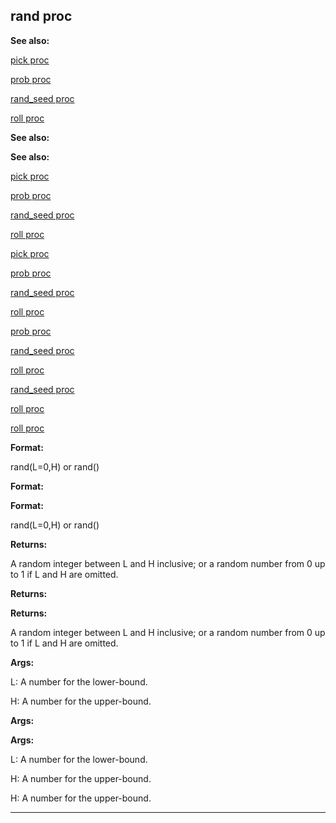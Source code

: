 

 rand proc
-----------




**See also:** 


[pick proc](#/proc/pick) 

[prob proc](#/proc/prob) 

[rand\_seed proc](#/proc/rand_seed) 

[roll proc](#/proc/roll) 






**See also:** 

**See also:**

[pick proc](#/proc/pick) 

[prob proc](#/proc/prob) 

[rand\_seed proc](#/proc/rand_seed) 

[roll proc](#/proc/roll) 




[pick proc](#/proc/pick)

[prob proc](#/proc/prob) 

[rand\_seed proc](#/proc/rand_seed) 

[roll proc](#/proc/roll) 



[prob proc](#/proc/prob)

[rand\_seed proc](#/proc/rand_seed) 

[roll proc](#/proc/roll) 


[rand\_seed proc](#/proc/rand_seed)

[roll proc](#/proc/roll) 

[roll proc](#/proc/roll)


**Format:** 


 rand(L=0,H) or rand()
 


**Format:** 

**Format:**

 rand(L=0,H) or rand()



**Returns:** 


 A random integer between L and H inclusive; or a random number from 0 up
to 1 if L and H are omitted.
 


**Returns:** 

**Returns:**

 A random integer between L and H inclusive; or a random number from 0 up
to 1 if L and H are omitted.



**Args:** 


 L: A number for the lower-bound.
 
 H: A number for the upper-bound.
 



**Args:** 

**Args:**

 L: A number for the lower-bound.
 
 H: A number for the upper-bound.
 


 H: A number for the upper-bound.



---


